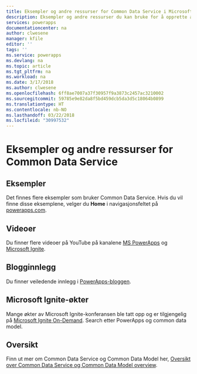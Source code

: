 ```yaml
---
title: Eksempler og andre ressurser for Common Data Service i Microsoft Docs
description: Eksempler og andre ressurser du kan bruke for å opprette apper.
services: powerapps
documentationcenter: na
author: clwesene
manager: kfile
editor: ''
tags: ''
ms.service: powerapps
ms.devlang: na
ms.topic: article
ms.tgt_pltfrm: na
ms.workload: na
ms.date: 3/17/2018
ms.author: clwesene
ms.openlocfilehash: 6ff8ae7007a37f30957f9a3873c2457ac3210002
ms.sourcegitcommit: 59785e9e82da8f5bd459dcb5da3d5c18064b0899
ms.translationtype: HT
ms.contentlocale: nb-NO
ms.lasthandoff: 03/22/2018
ms.locfileid: "30997532"
---
```

# <a name="samples-and-other-resources--for-the-common-data-service"></a>Eksempler og andre ressurser for Common Data Service
## <a name="samples"></a>Eksempler
Det finnes flere eksempler som bruker Common Data Service. Hvis du vil finne disse eksemplene, velger du **Home** i navigasjonsfeltet på [powerapps.com](https://web.powerapps.com).

## <a name="videos"></a>Videoer
Du finner flere videoer på YouTube på kanalene [MS PowerApps](https://www.youtube.com/channel/UCGfWR2ekfRFckLjev6eQYLg) og [Microsoft Ignite](https://www.youtube.com/channel/UCrhJmfAGQ5K81XQ8_od1iTg).

## <a name="blog-posts"></a>Blogginnlegg
Du finner veiledende innlegg i [PowerApps-bloggen](https://powerapps.microsoft.com/blog/).

## <a name="microsoft-ignite-sessions"></a>Microsoft Ignite-økter
Mange økter av Microsoft Ignite-konferansen ble tatt opp og er tilgjengelig på [Microsoft Ignite On-Demand](https://myignite.microsoft.com/videos). Search etter PowerApps og common data model.

## <a name="overview"></a>Oversikt
Finn ut mer om Common Data Service og Common Data Model her, [Oversikt over Common Data Service og Common Data Model overview](https://docs.microsoft.com/common-data-service/entity-reference/security-model).

